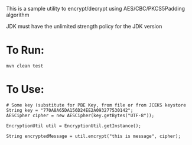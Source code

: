 This is a sample utility to encrypt/decrypt using AES/CBC/PKCS5Padding algorithm

JDK must have the unlimited strength policy for the JDK version


To Run:
====================

    mvn clean test


To Use:
====================

    # Some key (substitute for PBE Key, from file or from JCEKS keystore
    String key = "770A8A65DA156D24EE2A093277530142";
    AESCipher cipher = new AESCipher(key.getBytes("UTF-8"));

    EncryptionUtil util = EncryptionUtil.getInstance();

    String encryptedMessage = util.encrypt("this is message", cipher);


